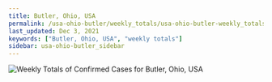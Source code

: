 ```yaml
---
title: Butler, Ohio, USA
permalink: /usa-ohio-butler/weekly_totals/usa-ohio-butler-weekly_totals.html
last_updated: Dec 3, 2021
keywords: ["Butler, Ohio, USA", "weekly totals"]
sidebar: usa-ohio-butler_sidebar
---
```


![Weekly Totals of Confirmed Cases for Butler, Ohio, USA](/covid_tracker/images/graphs/usa-ohio-butler-weekly_totals_graph.png)
